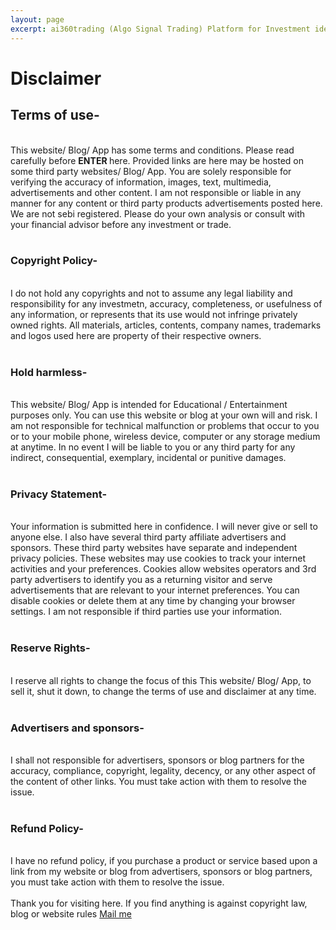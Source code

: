 ```yaml
---
layout: page
excerpt: ai360trading (Algo Signal Trading) Platform for Investment ideas | Earn Money Online | Live Intraday Trading | Trading strategies 
---
```


# Disclaimer


<h2>Terms of use-</h2><br />
This website/ Blog/ App has some terms and conditions. Please read carefully before <b>ENTER </b> here. Provided links are here may be hosted on some third party websites/ Blog/ App. You are solely responsible for verifying the accuracy of information, images, text, multimedia, advertisements and other content. I am not responsible or liable in any manner for any content or third party products advertisements posted here. We are not sebi registered. Please do your own analysis or consult with your financial advisor before any investment or trade. <br />
<br />
<h3>Copyright Policy-</h3><br />
I do not hold any copyrights and not to assume any legal liability and responsibility for any investmetn, accuracy, completeness, or usefulness of any information, or represents that its use would not infringe privately owned rights. All materials, articles, contents, company names, trademarks and logos used here are property of their respective owners.<br />
<br />
<h3>Hold harmless-</h3><br />
This website/ Blog/ App is intended for Educational / Entertainment purposes only. You can use this website or blog at your own will and risk. I am not responsible for technical malfunction or problems that occur to you or to your mobile phone, wireless device, computer or any storage medium at anytime. In no event I will be liable to you or any third party for any indirect, consequential, exemplary, incidental or punitive damages.<br />
<br />
<h3>Privacy Statement-</h3><br />
Your information is submitted here in confidence. I will never give or sell to anyone else. I also have several third party affiliate advertisers and sponsors. These third party websites have separate and independent privacy policies. These websites may use cookies to track your internet activities and your preferences. Cookies allow websites operators and 3rd party advertisers to identify you as a returning visitor and serve advertisements that are relevant to your internet preferences. You can disable cookies or delete them at any time by changing your browser settings. I am not responsible if third parties use your information.<br />
<br />
<h3>Reserve Rights-</h3><br />
I reserve all rights to change the focus of this This website/ Blog/ App, to sell it, shut it down, to change the terms of use and disclaimer at any time.<br />
<br />
<h3>Advertisers and sponsors-</h3><br />
I shall not responsible for advertisers, sponsors or blog partners for the accuracy, compliance, copyright, legality, decency, or any other aspect of the content of other links. You must take action with them to resolve the issue.<br />
<br />
<h3>Refund Policy-</h3><br />
I have no refund policy, if you purchase a product or service based upon a link from my website or blog from advertisers, sponsors or blog partners, you must take action with them to resolve the issue.<br />
<br />
Thank you for visiting here. If you find anything is against copyright law, blog or website rules <a href="mailto:admin@ai360trading.in">Mail me</a>
